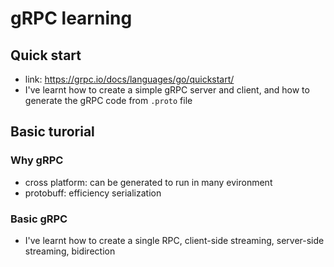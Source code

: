 # gRPC learning

## Quick start

- link: https://grpc.io/docs/languages/go/quickstart/
- I've learnt how to create a simple gRPC server and client, and how to generate the gRPC code from `.proto` file

## Basic turorial

### Why gRPC

- cross platform: can be generated to run in many evironment
- protobuff: efficiency serialization

### Basic gRPC

- I've learnt how to create a single RPC, client-side streaming, server-side streaming, bidirection
